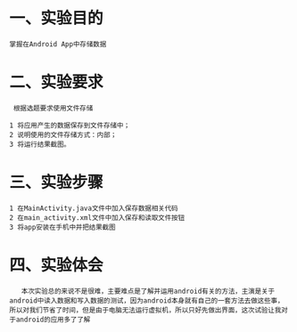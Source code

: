 # 一、实验目的
    掌握在Android App中存储数据

# 二、实验要求
    
     根据选题要求使用文件存储

    1 将应用产生的数据保存到文件存储中；
    2 说明使用的文件存储方式：内部；
    3 将运行结果截图。

    
# 三、实验步骤
    1 在MainActivity.java文件中加入保存数据相关代码
    2 在main_activity.xml文件中加入保存和读取文件按钮
    3 将app安装在手机中并把结果截图
    

# 四、实验体会
       本次实验总的来说不是很难，主要难点是了解并运用android有关的方法，主演是关于android中读入数据和写入数据的测试，因为android本身就有自己的一套方法去做这些事，所以对我们节省了时间，但是由于电脑无法运行虚拟机，所以只好先做出界面，这次试验让我对于android的应用多了了解

